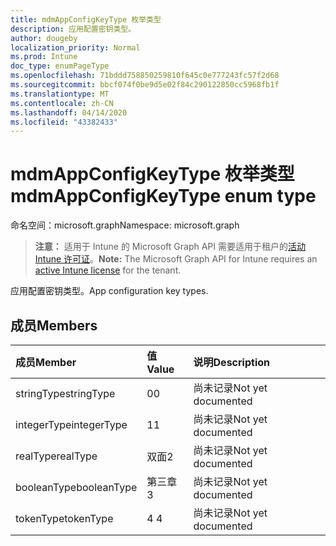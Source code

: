 ```yaml
---
title: mdmAppConfigKeyType 枚举类型
description: 应用配置密钥类型。
author: dougeby
localization_priority: Normal
ms.prod: Intune
doc_type: enumPageType
ms.openlocfilehash: 71bddd758850259810f645c0e777243fc57f2d68
ms.sourcegitcommit: bbcf074f0be9d5e02f84c290122850cc5968fb1f
ms.translationtype: MT
ms.contentlocale: zh-CN
ms.lasthandoff: 04/14/2020
ms.locfileid: "43382433"
---
```

# <a name="mdmappconfigkeytype-enum-type"></a><span data-ttu-id="daf51-103">mdmAppConfigKeyType 枚举类型</span><span class="sxs-lookup"><span data-stu-id="daf51-103">mdmAppConfigKeyType enum type</span></span>

<span data-ttu-id="daf51-104">命名空间：microsoft.graph</span><span class="sxs-lookup"><span data-stu-id="daf51-104">Namespace: microsoft.graph</span></span>

> <span data-ttu-id="daf51-105">**注意：** 适用于 Intune 的 Microsoft Graph API 需要适用于租户的[活动 Intune 许可证](https://go.microsoft.com/fwlink/?linkid=839381)。</span><span class="sxs-lookup"><span data-stu-id="daf51-105">**Note:** The Microsoft Graph API for Intune requires an [active Intune license](https://go.microsoft.com/fwlink/?linkid=839381) for the tenant.</span></span>

<span data-ttu-id="daf51-106">应用配置密钥类型。</span><span class="sxs-lookup"><span data-stu-id="daf51-106">App configuration key types.</span></span>

## <a name="members"></a><span data-ttu-id="daf51-107">成员</span><span class="sxs-lookup"><span data-stu-id="daf51-107">Members</span></span>
|<span data-ttu-id="daf51-108">成员</span><span class="sxs-lookup"><span data-stu-id="daf51-108">Member</span></span>|<span data-ttu-id="daf51-109">值</span><span class="sxs-lookup"><span data-stu-id="daf51-109">Value</span></span>|<span data-ttu-id="daf51-110">说明</span><span class="sxs-lookup"><span data-stu-id="daf51-110">Description</span></span>|
|:---|:---|:---|
|<span data-ttu-id="daf51-111">stringType</span><span class="sxs-lookup"><span data-stu-id="daf51-111">stringType</span></span>|<span data-ttu-id="daf51-112">0</span><span class="sxs-lookup"><span data-stu-id="daf51-112">0</span></span>|<span data-ttu-id="daf51-113">尚未记录</span><span class="sxs-lookup"><span data-stu-id="daf51-113">Not yet documented</span></span>|
|<span data-ttu-id="daf51-114">integerType</span><span class="sxs-lookup"><span data-stu-id="daf51-114">integerType</span></span>|<span data-ttu-id="daf51-115">1</span><span class="sxs-lookup"><span data-stu-id="daf51-115">1</span></span>|<span data-ttu-id="daf51-116">尚未记录</span><span class="sxs-lookup"><span data-stu-id="daf51-116">Not yet documented</span></span>|
|<span data-ttu-id="daf51-117">realType</span><span class="sxs-lookup"><span data-stu-id="daf51-117">realType</span></span>|<span data-ttu-id="daf51-118">双面</span><span class="sxs-lookup"><span data-stu-id="daf51-118">2</span></span>|<span data-ttu-id="daf51-119">尚未记录</span><span class="sxs-lookup"><span data-stu-id="daf51-119">Not yet documented</span></span>|
|<span data-ttu-id="daf51-120">booleanType</span><span class="sxs-lookup"><span data-stu-id="daf51-120">booleanType</span></span>|<span data-ttu-id="daf51-121">第三章</span><span class="sxs-lookup"><span data-stu-id="daf51-121">3</span></span>|<span data-ttu-id="daf51-122">尚未记录</span><span class="sxs-lookup"><span data-stu-id="daf51-122">Not yet documented</span></span>|
|<span data-ttu-id="daf51-123">tokenType</span><span class="sxs-lookup"><span data-stu-id="daf51-123">tokenType</span></span>|<span data-ttu-id="daf51-124">4 </span><span class="sxs-lookup"><span data-stu-id="daf51-124">4</span></span>|<span data-ttu-id="daf51-125">尚未记录</span><span class="sxs-lookup"><span data-stu-id="daf51-125">Not yet documented</span></span>|








